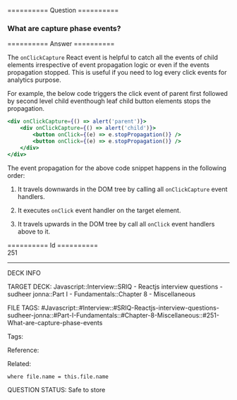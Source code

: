 ========== Question ==========  

### What are capture phase events?  

========== Answer ==========  

The `onClickCapture` React event is helpful to catch all the events of child elements irrespective of event propagation logic or even if the events propagation stopped. This is useful if you need to log every click events for analytics purpose.

For example, the below code triggers the click event of parent first followed by second level child eventhough leaf child button elements stops the propagation.

```jsx
<div onClickCapture={() => alert('parent')}>
    <div onClickCapture={() => alert('child')}>
        <button onClick={(e) => e.stopPropagation()} />
        <button onClick={(e) => e.stopPropagation()} />
    </div>
</div>
```

The event propagation for the above code snippet happens in the following order:

1.  It travels downwards in the DOM tree by calling all `onClickCapture` event handlers.

2.  It executes `onClick` event handler on the target element.

3.  It travels upwards in the DOM tree by call all `onClick` event handlers above to it.

========== Id ==========  
251

---

DECK INFO

TARGET DECK: Javascript::Interview::SRIQ - Reactjs interview questions - sudheer jonna::Part I - Fundamentals::Chapter 8 - Miscellaneous

FILE TAGS: #Javascript::#Interview::#SRIQ-Reactjs-interview-questions-sudheer-jonna::#Part-I-Fundamentals::#Chapter-8-Miscellaneous::#251-What-are-capture-phase-events

Tags:

Reference:

Related:

```dataview
where file.name = this.file.name
```

QUESTION STATUS: Safe to store
